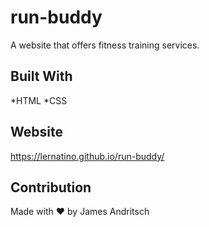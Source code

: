 # run-buddy
A website that offers fitness training services.

## Built With
*HTML
*CSS

## Website
https://lernatino.github.io/run-buddy/

## Contribution
Made with ❤️ by James Andritsch

